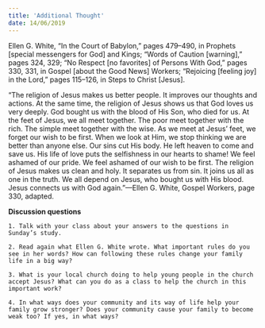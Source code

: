 ```yaml
---
title: 'Additional Thought'
date: 14/06/2019
---
```


Ellen G. White, “In the Court of Babylon,” pages 479–490, in Prophets [special messengers for God] and Kings; “Words of Caution [warning],” pages 324, 329; “No Respect [no favorites] of Persons With God,” pages 330, 331, in Gospel [about the Good News] Workers; “Rejoicing [feeling joy] in the Lord,” pages 115–126, in Steps to Christ [Jesus].

“The religion of Jesus makes us better people. It improves our thoughts and actions. At the same time, the religion of Jesus shows us that God loves us very deeply. God bought us with the blood of His Son, who died for us. At the feet of Jesus, we all meet together. The poor meet together with the rich. The simple meet together with the wise. As we meet at Jesus’ feet, we forget our wish to be first. When we look at Him, we stop thinking we are better than anyone else. Our sins cut His body. He left heaven to come and save us. His life of love puts the selfishness in our hearts to shame! We feel ashamed of our pride. We feel ashamed of our wish to be first. The religion of Jesus makes us clean and holy. It separates us from sin. It joins us all as one in the truth. We all depend on Jesus, who bought us with His blood. Jesus connects us with God again.”—Ellen G. White, Gospel Workers, page 330, adapted.

**Discussion questions**

`1. Talk with your class about your answers to the questions in Sunday’s study.`

`2. Read again what Ellen G. White wrote. What important rules do you see in her words? How can following these rules change your family life in a big way?`

`3. What is your local church doing to help young people in the church accept Jesus? What can you do as a class to help the church in this important work?`

`4. In what ways does your community and its way of life help your family grow stronger? Does your community cause your family to become weak too? If yes, in what ways?`